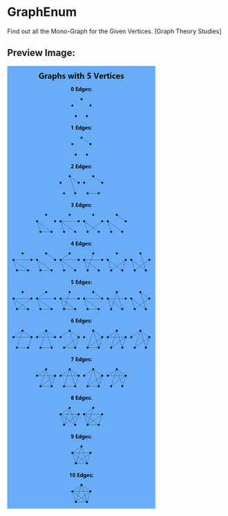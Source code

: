 GraphEnum
=========

Find out all the Mono-Graph for the Given Vertices. [Graph Theory Studies]



Preview Image: 
-------------

![image](https://github.com/jimmylab/GraphEnum/raw/master/GraphsWith5Vertices.png)
